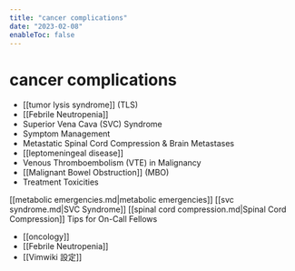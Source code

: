 ```yaml
---
title: "cancer complications"
date: "2023-02-08"
enableToc: false
---
```


# cancer complications

- [[tumor lysis syndrome]] (TLS)
- [[Febrile Neutropenia]]
- Superior Vena Cava (SVC) Syndrome
- Symptom Management
- Metastatic Spinal Cord Compression & Brain Metastases
- [[leptomeningeal disease]]
- Venous Thromboembolism (VTE) in Malignancy
- [[Malignant Bowel Obstruction]] (MBO)
- Treatment Toxicities

[[metabolic emergencies.md|metabolic emergencies]]
[[svc syndrome.md|SVC Syndrome]]
[[spinal cord compression.md|Spinal Cord Compression]]
Tips for On-Call Fellows

- [[oncology]]
- [[Febrile Neutropenia]]
- [[Vimwiki 設定]]
